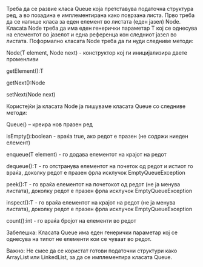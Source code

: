 Треба да се развие класа Queuе која претставува податочна структура ред, a во позадина e имплементирана како поврзана листа. Прво треба да се напише класа за еден елемент во листата (еден јазел) Node. Kласаta Node треба да има еден генерички параметар Т кој се однесува на елементот во јазелот и една референца кон следниот јазел во листата. Поформално класата Node треба да ги нуди следниве методи:


Node(T element, Node<T> next) - конструктор кој ги иницијализира двете променливи

getElement():T

getNext():Node<T>

setNext(Node<T> next)

Користејќи ја класата Node ја пишуваме класата Queue со следниве методи:

Queue() – креира нов празен ред

isEmpty():boolean - враќа true, ако редот е празен (не содржи ниеден елемент)

enqueue(T element) - го додава елементот на крајот на редот

dequeue():T - го отстранува елементот на почеток од редот и истиот го враќа, доколку редот е празен фрла исклучок EmptyQueueException


peek():T - го враќа елементот на почетокот од редот (не ја менува листата), доколку редот е празен фрла исклучок EmptyQueueException

inspect():T - го враќа елементот на крајот на редот (не ја менува листата), доколку редот е празен фрла исклучок EmptyQueueException

count():int - го враќа бројот на елементи во редот

Забелешка: Класата Queue има еден генерички параметар кој се однесува на типот не елементи кои се чуваат во редот.


Важно: Не смее да се користат готови податочни структури како ArrayList или LinkedList, за да се имплементира класата Queue.